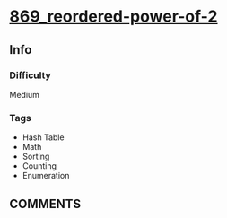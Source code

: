 # [869_reordered-power-of-2](https://leetcode.com/problems/reordered-power-of-2)

## Info

### Difficulty

Medium

### Tags

- Hash Table
- Math
- Sorting
- Counting
- Enumeration

## __COMMENTS__

> 
